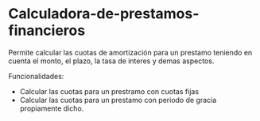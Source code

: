 # Calculadora-de-prestamos-financieros

Permite calcular las cuotas de amortización para un prestamo teniendo en cuenta el monto, el plazo, la tasa de interes y demas aspectos.

Funcionalidades:
- Calcular las cuotas para un prestramo con cuotas fijas
- Calcular las cuotas para un prestamo con periodo de gracia propiamente dicho.
